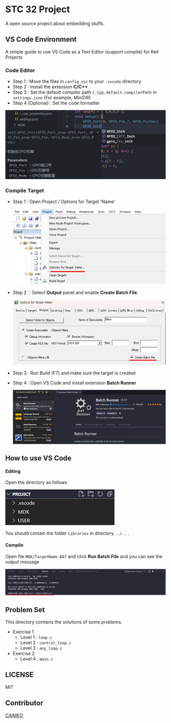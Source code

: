 # STC 32 Project
A open source project about embedding stuffs.

## VS Code Environment

A simple guide to use VS Code as a Text Editor (support compile) for Keil Projects

### Code Editor

- Step 1 : Move the files in `config_vsc` to your `.vscode` directory
- Step 2 : Install the extension **C/C++**
- Step 3 : Set the default compiler path `C_Cpp.default.compilerPath` in `settings.json` (For example, MinGW)
- Step 4 (Optional) : Set the code formatter

![](./gallery/ac.png)

### Compile Target

- Step 1 : Open Project / Options for Target 'Name'

  ![](./gallery/options.png)

- Step 2  ：Select **Output** panel and enable **Create Batch File**. 

  ![](gallery/batch.png)

- Step 3 : Run Build (F7) and make sure the target is created

- Step 4 : Open VS Code and install extension **Batch Runner**

  ![](gallery/vsc_ext.png)

## How to use VS Code

#### Editing

Open the directory as follows

![](gallery/directory.png)

You should contain the folder `Libraries` in directory `../..`  .

#### Compile

Open file `MDK/TargetName.BAT` and click **Run Batch File** and you can see the output message

![](gallery/output.png)

## Problem Set

This directory contains the solutions of some problems.

- Exercise 1
  - Level 1 : `loop.c`
  - Level 2 : `control_loop.c`
  - Level 3 : `any_loop.c`
- Exercise 2
  - Level 4 : `main.c`


## LICENSE

MIT

## Contributor

[CAIMEO](https://github.com/caimeox)
